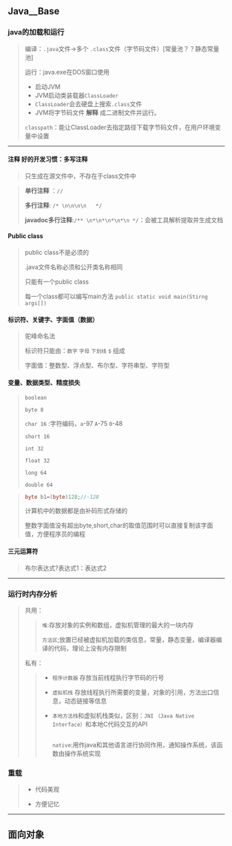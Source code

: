 ## Java__Base

### java的加载和运行

> 编译：`.java`文件->多个 `.class`文件（字节码文件）[常量池？？静态常量池]
>
> 运行：java.exe在DOS窗口使用
>
> - 启动JVM
> - JVM启动类装载器`ClassLoader`
> - `ClassLoader`会去硬盘上搜索`.class`文件
> - JVM将字节码文件 **解释** 成二进制文件并运行。
>
> `classpath`：能让ClassLoader去指定路径下载字节码文件，在用户环境变量中设置



***



#### 注释 好的开发习惯：多写注释

> 只生成在源文件中，不存在于class文件中

> **单行注释** ：`//`
>
> **多行注释**: `/* \n\n\n\n   */`
>
> **javadoc多行注释**:`/** \n*\n*\n*\n*\n */`：会被工具解析提取并生成文档



#### Public class

> public class不是必须的
>
> .java文件名称必须和公开类名称相同
>
> 只能有一个public class
>
> 每一个class都可以编写main方法 `public static void main(Stirng args[])`



#### 标识符、关键字、字面值（数据）

> 驼峰命名法
>
> 标识符只能由：`数字`   `字母` `下划线` `$` 组成
>
> 字面值：整数型、浮点型、布尔型、字符串型、字符型



####  变量、数据类型、精度损失

> `boolean `
>
> `byte 8`
>
> `char 16` :字符编码，`a`-97 `A`-75 `0`-48
>
> `short 16`
>
> `int 32`
>
> `float 32`
>
> `long 64`
>
> `double 64`

> ```java
> byte b1=(byte)128;//-128
> ```
>
> 计算机中的数据都是由补码形式存储的
>
> 整数字面值没有超出byte,short,char的取值范围时可以直接复制该字面值，方便程序员的编程



#### 三元运算符

> 布尔表达式?表达式1：表达式2



***



### 运行时内存分析

> 共用：
>
> > `堆`:存放对象的实例和数组，虚拟机管理的最大的一块内存
> >
> > `方法区`;放置已经被虚拟机加载的类信息，常量，静态变量，编译器编译的代码，理论上没有内存限制
>
> 私有：
>
> > - `程序计数器` 存放当前线程执行字节码的行号
> >
> > - `虚拟机栈` 存放线程执行所需要的变量，对象的引用，方法出口信息，动态链接等信息
> >
> > - `本地方法栈`和虚拟机栈类似，区别：`JNI` `（Java Native Interface）`和本地C代码交互的API
> >
> >   ```
> >   
> >   ```
> >
> >   `native`:用作java和其他语言进行协同作用，通知操作系统，该函数由操作系统实现



###  重载

>- 代码美观
>
>- 方便记忆



****





## 面向对象

> 